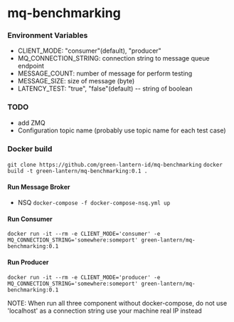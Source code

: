 mq-benchmarking
==========================

### Environment Variables
- CLIENT_MODE:    "consumer"(default), "producer"
- MQ_CONNECTION_STRING: connection string to message queue endpoint
- MESSAGE_COUNT: number of message for perform testing
- MESSAGE_SIZE: size of message (byte)
- LATENCY_TEST: "true", "false"(default) -- string of boolean

### TODO
- add ZMQ
- Configuration topic name (probably use topic name for each test case)


### Docker build

`git clone https://github.com/green-lantern-id/mq-benchmarking`
`docker build -t green-lantern/mq-benchmarking:0.1 .`

#### Run Message Broker 
- NSQ
    `docker-compose -f docker-compose-nsq.yml up`

#### Run Consumer
`docker run -it --rm -e CLIENT_MODE='consumer' -e MQ_CONNECTION_STRING='somewhere:someport' green-lantern/mq-benchmarking:0.1`

#### Run Producer
`docker run -it --rm -e CLIENT_MODE='producer' -e MQ_CONNECTION_STRING='somewhere:someport' green-lantern/mq-benchmarking:0.1`

NOTE: When run all three component without docker-compose, do not use 'localhost' as a connection string
use your machine real IP instead
